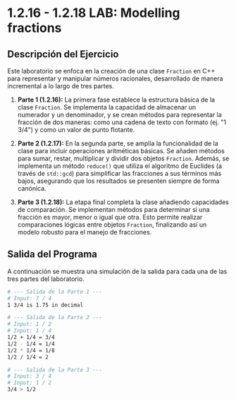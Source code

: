 # 1.2.16 - 1.2.18 LAB: Modelling fractions

## Descripción del Ejercicio

Este laboratorio se enfoca en la creación de una clase `Fraction` en C++ para representar y manipular números racionales, desarrollado de manera incremental a lo largo de tres partes.

1.  **Parte 1 (1.2.16):** La primera fase establece la estructura básica de la clase `Fraction`. Se implementa la capacidad de almacenar un numerador y un denominador, y se crean métodos para representar la fracción de dos maneras: como una cadena de texto con formato (ej. "1 3/4") y como un valor de punto flotante.

2.  **Parte 2 (1.2.17):** En la segunda parte, se amplía la funcionalidad de la clase para incluir operaciones aritméticas básicas. Se añaden métodos para sumar, restar, multiplicar y dividir dos objetos `Fraction`. Además, se implementa un método `reduce()` que utiliza el algoritmo de Euclides (a través de `std::gcd`) para simplificar las fracciones a sus términos más bajos, asegurando que los resultados se presenten siempre de forma canónica.

3.  **Parte 3 (1.2.18):** La etapa final completa la clase añadiendo capacidades de comparación. Se implementan métodos para determinar si una fracción es mayor, menor o igual que otra. Esto permite realizar comparaciones lógicas entre objetos `Fraction`, finalizando así un modelo robusto para el manejo de fracciones.

## Salida del Programa

A continuación se muestra una simulación de la salida para cada una de las tres partes del laboratorio.

```bash
# --- Salida de la Parte 1 ---
# Input: 7 / 4
1 3/4 is 1.75 in decimal

# --- Salida de la Parte 2 ---
# Input: 1 / 2
# Input: 1 / 4
1/2 + 1/4 = 3/4
1/2 - 1/4 = 1/4
1/2 * 1/4 = 1/8
1/2 / 1/4 = 2

# --- Salida de la Parte 3 ---
# Input: 3 / 4
# Input: 1 / 2
3/4 > 1/2
